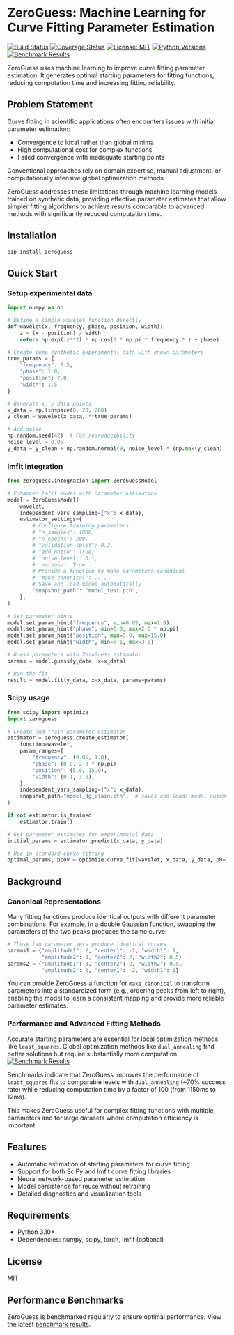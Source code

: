 # ZeroGuess: Machine Learning for Curve Fitting Parameter Estimation

[![Build Status](https://github.com/deniz195/zeroguess/actions/workflows/test.yml/badge.svg)](https://github.com/deniz195/zeroguess/actions/workflows/test.yml)
[![Coverage Status](https://codecov.io/gh/deniz195/zeroguess/branch/main/graph/badge.svg)](https://codecov.io/gh/deniz195/zeroguess)
[![License: MIT](https://img.shields.io/badge/License-MIT-yellow.svg)](https://opensource.org/licenses/MIT)
[![Python Versions](https://img.shields.io/pypi/pyversions/zeroguess.svg)](https://pypi.org/project/zeroguess/)
[![Benchmark Results](https://img.shields.io/badge/benchmarks-view%20results-blue)](https://deniz195.github.io/zeroguess/)

ZeroGuess uses machine learning to improve curve fitting parameter estimation. It generates optimal starting parameters for fitting functions, reducing computation time and increasing fitting reliability.

## Problem Statement

Curve fitting in scientific applications often encounters issues with initial parameter estimation:
- Convergence to local rather than global minima
- High computational cost for complex functions
- Failed convergence with inadequate starting points

Conventional approaches rely on domain expertise, manual adjustment, or computationally intensive global optimization methods.

ZeroGuess addresses these limitations through machine learning models trained on synthetic data, providing effective parameter estimates that allow simpler fitting algorithms to achieve results comparable to advanced methods with significantly reduced computation time.

## Installation

```bash
pip install zeroguess
```

## Quick Start

### Setup experimental data

```python
import numpy as np

# Define a simple wavelet function directly
def wavelet(x, frequency, phase, position, width):
    z = (x - position) / width
    return np.exp(-z**2) * np.cos(2 * np.pi * frequency * z + phase)

# Create some synthetic experimental data with known parameters
true_params = {
    "frequency": 0.5,
    "phase": 1.0,
    "position": 7.0,
    "width": 1.5
}

# Generate x, y data points
x_data = np.linspace(0, 20, 200)
y_clean = wavelet(x_data, **true_params)

# Add noise
np.random.seed(42)  # For reproducibility
noise_level = 0.05
y_data = y_clean + np.random.normal(0, noise_level * (np.max(y_clean) - np.min(y_clean)), size=y_clean.shape)
```

### lmfit Integration

```python
from zeroguess.integration import ZeroGuessModel

# Enhanced lmfit Model with parameter estimation
model = ZeroGuessModel(
    wavelet,
    independent_vars_sampling={"x": x_data},
    estimator_settings={
        # Configure training parameters
        # "n_samples": 1000,
        # "n_epochs": 200,
        # "validation_split": 0.2,
        # "add_noise": True,
        # "noise_level": 0.1,
        # 'verbose': True
        # Provide a function to make parameters canonical
        # "make_canonical": ...,
        # Save and load model automatically
        "snapshot_path": "model_test.pth",
    },
)

# Set parameter hints
model.set_param_hint("frequency", min=0.05, max=1.0)
model.set_param_hint("phase", min=0.0, max=2.0 * np.pi)
model.set_param_hint("position", min=5.0, max=15.0)
model.set_param_hint("width", min=0.1, max=3.0)

# Guess parameters with ZeroGuess estimator
params = model.guess(y_data, x=x_data)

# Run the fit
result = model.fit(y_data, x=x_data, params=params)
```

### Scipy usage

```python
from scipy import optimize
import zeroguess

# Create and train parameter estimator
estimator = zeroguess.create_estimator(
    function=wavelet,
    param_ranges={
        "frequency": (0.05, 1.0),
        "phase": (0.0, 2.0 * np.pi),
        "position": (5.0, 15.0),
        "width": (0.1, 3.0),
    },
    independent_vars_sampling={"x": x_data},
    snapshot_path="model_dg_plain.pth",  # saves and loads model automatically
)

if not estimator.is_trained:
    estimator.train()

# Get parameter estimates for experimental data
initial_params = estimator.predict(x_data, y_data)

# Use in standard curve fitting
optimal_params, pcov = optimize.curve_fit(wavelet, x_data, y_data, p0=list(initial_params.values()))
```

## Background



### Canonical Representations

Many fitting functions produce identical outputs with different parameter combinations. For example, in a double Gaussian function, swapping the parameters of the two peaks produces the same curve:

```python
# These two parameter sets produce identical curves
params1 = {"amplitude1": 2, "center1": -2, "width1": 1, 
           "amplitude2": 3, "center2": 2, "width2": 0.5}
params2 = {"amplitude1": 3, "center2": 2, "width2": 0.5,
           "amplitude2": 2, "center1": -2, "width1": 1}
```

You can provide ZeroGuess a function for `make_canonical` to transform parameters into a standardized form (e.g., ordering peaks from left to right), enabling the model to learn a consistent mapping and provide more reliable parameter estimates.

### Performance and Advanced Fitting Methods

Accurate starting parameters are essential for local optimization methods like `least_squares`. Global optimization methods like `dual_annealing` find better solutions but require substantially more computation.  
[![Benchmark Results](https://img.shields.io/badge/benchmarks-view%20results-blue)](https://deniz195.github.io/zeroguess/latest/lmfit_comparison/double_gaussian/report.html )

Benchmarks indicate that ZeroGuess improves the performance of `least_squares` fits to comparable levels with `dual_annealing` (~70% success rate) while reducing computation time by a factor of 100 (from 1150ms to 12ms).

This makes ZeroGuess useful for complex fitting functions with multiple parameters and for large datasets where computation efficiency is important.

## Features

- Automatic estimation of starting parameters for curve fitting
- Support for both SciPy and lmfit curve fitting libraries
- Neural network-based parameter estimation
- Model persistence for reuse without retraining
- Detailed diagnostics and visualization tools

## Requirements

- Python 3.10+
- Dependencies: numpy, scipy, torch, lmfit (optional)

## License

MIT

## Performance Benchmarks

ZeroGuess is benchmarked regularly to ensure optimal performance. View the latest [benchmark results](https://deniz195.github.io/zeroguess/).
